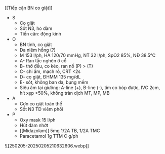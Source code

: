 [[Tiếp cận BN co giật]]
- S
	- Co giật
	- Sốt N3, ho đàm
	- Tiền căn: động kinh
- O
	- BN tỉnh, co giật
	- Da niêm hồng (?)
	- M 153 l/ph, HA 120/70 mmHg, NT 32 l/ph, SpO2 85%, NĐ 38.5℃
	- A- Ran tắc nghẽn ở cổ
	- B- thở đều, co kéo, ran nổ (P) > (T)
	- C- chi ấm, mạch rõ, CRT <2s
	- D- co giật, ĐHMM 135 mg/dL
	- E- sốt, không ban da, bụng mềm
	- Siêu âm tại giường: A-line (+), B-line (-), tim co bóp được, IVC 2cm, hít xẹp >50%, không tràn dịch MT, MP, MB
- A
	- Cơn co giật toàn thể
	- Sốt N3 TD viêm phổi
- P
	- Oxy mask 15 l/ph
	- Hút đàm nhớt
	- [[Midazolam]] 5mg 1/2A TB, 1/2A TMC
	- Paracetamol 1g TTM C g/ph


![[250205-20250205210632606.webp]]